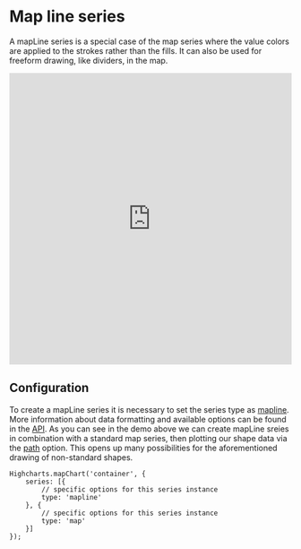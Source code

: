 Map line series
==========

A mapLine series is a special case of the map series where the value colors are applied to the strokes rather than the fills. 
It can also be used for freeform drawing, like dividers, in the map.

<iframe style="width: 100%; height: 520px; border: none;" src="https://jsfiddle.net/gh/get/library/pure/highcharts/highcharts/tree/master/samples/maps/demo/mapline-mappoint" allow="fullscreen"></iframe>

Configuration
------------

To create a mapLine series it is necessary to set the series type as [mapline](https://api.highcharts.com/highmaps/series.mapline).
More information about data formatting and available options can be found in the [API](https://api.highcharts.com/highmaps/series.mapline.data). 
As you can see in the demo above we can create mapLine sreies in combination with a standard map series, 
then plotting our shape data via the [path](https://api.highcharts.com/highmaps/series.mapline.data.path) option.
This opens up many possibilities for the aforementioned drawing of non-standard shapes.

    Highcharts.mapChart('container', {
        series: [{
            // specific options for this series instance
            type: 'mapline'
        }, {
            // specific options for this series instance
            type: 'map'
        }]
    });

